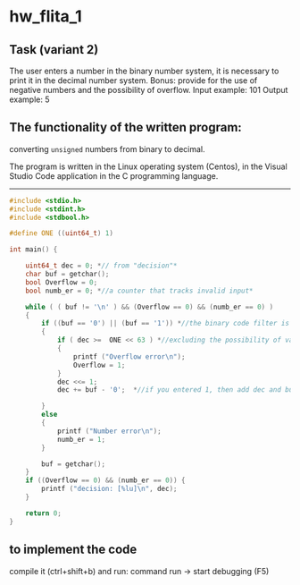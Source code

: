 # hw_flita_1
## Task (variant 2) 
The user enters a number in the binary number system, it is necessary to print it in the decimal number system. Bonus: provide for the use of negative numbers and the possibility of overflow. Input example: 101 Output example: 5

## The functionality of the written program: 
converting `unsigned` numbers from binary to decimal.

The program is written in the Linux operating system (Centos), in the Visual Studio Code application in the C programming language.
__________

```c
#include <stdio.h>
#include <stdint.h>
#include <stdbool.h>

#define ONE ((uint64_t) 1)

int main() {

    uint64_t dec = 0; *// from "decision"*
    char buf = getchar();
    bool Overflow = 0;
    bool numb_er = 0; *//a counter that tracks invalid input*

    while ( ( buf != '\n' ) && (Overflow == 0) && (numb_er == 0) )
    {
        if ((buf == '0') || (buf == '1')) *//the binary code filter is character-by-character*
        {
            if ( dec >=  ONE << 63 ) *//excluding the possibility of variable overflow*
            {
                printf ("Overflow error\n"); 
                Overflow = 1;
            }
            dec <<= 1;
            dec += buf - '0';  *//if you entered 1, then add dec and buf*

        }
        else 
        { 
            printf ("Number error\n"); 
            numb_er = 1;
        }

        buf = getchar();
    }
    if ((Overflow == 0) && (numb_er == 0)) { 
        printf ("decision: [%lu]\n", dec);
    }

    return 0;
}
```

## to implement the code
compile it (ctrl+shift+b) and run: command run -> start debugging (F5)
